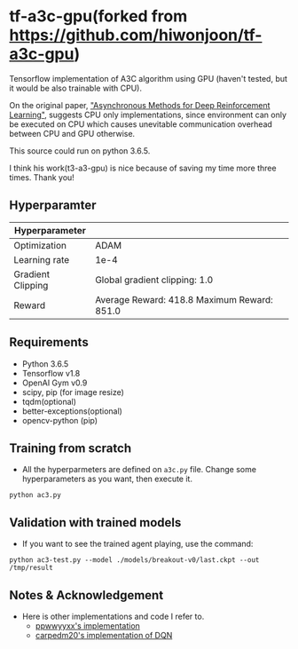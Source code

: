 # tf-a3c-gpu(forked from https://github.com/hiwonjoon/tf-a3c-gpu)

Tensorflow implementation of A3C algorithm using GPU (haven't tested, but it would be also trainable with CPU).

On the original paper, ["Asynchronous Methods for Deep Reinforcement Learning"](https://arxiv.org/abs/1602.01783),
suggests CPU only implementations, since environment can only be executed on CPU which causes unevitable communication
overhead between CPU and GPU otherwise.

This source could run on python 3.6.5.

I think his work(t3-a3-gpu) is nice because of saving my time more three times. Thank you!

## Hyperparamter
| Hyperparameter    |                                             |
|-------------------|---------------------------------------------|
| Optimization      | ADAM                                        |
| Learning rate     | 1e-4                                        |
| Gradient Clipping | Global gradient clipping: 1.0               |
| Reward            | Average Reward: 418.8 Maximum Reward: 851.0 |

## Requirements

- Python 3.6.5
- Tensorflow v1.8
- OpenAI Gym v0.9
- scipy, pip (for image resize)
- tqdm(optional)
- better-exceptions(optional)
- opencv-python (pip)

## Training from scratch

- All the hyperparmeters are defined on `a3c.py` file. Change some hyperparameters as you want, then execute it.
```
python ac3.py
```

## Validation with trained models

- If you want to see the trained agent playing, use the command:
```
python ac3-test.py --model ./models/breakout-v0/last.ckpt --out /tmp/result
```


## Notes & Acknowledgement

- Here is other implementations and code I refer to.
    - [ppwwyyxx's implementation](https://github.com/ppwwyyxx/tensorpack/tree/master/examples/A3C-Gym)
    - [carpedm20's implementation of DQN](https://github.com/carpedm20/deep-rl-tensorflow)
